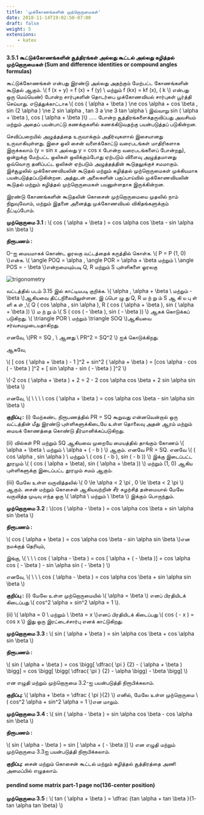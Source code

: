 ```yaml
---
title: 'முக்கோணங்களின் முற்றொருமைகள்'
date: 2018-11-14T19:02:50-07:00
draft: false
weight: 5
extensions:
    - katex
---
```



**3.5.1 கூட்டுக்கோணங்களின் சூத்திரங்கள் அல்லது கூட்டல் அல்லது கழித்தல் முற்றொருமைகள் (Sum and difference identities or compound angles formulas)**

கூட்டுக்கோணங்கள் என்பது இரண்டு அல்லது அதற்கும் மேற்பட்ட கோணங்களின் கூடுதல்
ஆகும். \\( f (x + y) = f (x) + f (y) \ மற்றும் f (kx) = kf (x), ( k \\) என்பது ஒரு மெய்யெண்) போன்ற சார்புகளின்
தொடர்பை முக்கோணவியல் சார்புகள் பூர்த்தி செய்யாது. எடுத்துக்காட்டாக \\( cos ( \alpha + \beta ) \ne cos \alpha + cos \beta ,
sin (2 \alpha ) \ne 2 sin \alpha , tan 3 a \ne 3 tan \alpha \ இவ்வாறு sin ( \alpha + \beta ), cos ( \alpha + \beta )\\) .....  போன்ற சூத்திரங்களைக்தருவிப்பது அவசியம் மற்றும் அதைப் பயன்பாட்டு கணக்குகளில் கணக்கிடுவதற்கு பயன்படுத்தப்
படுகின்றன.

செவிப்பறையில் அழுத்தத்தை உருவாக்கும் அதிர்வுகளால் இசையானது உருவாகியுள்ளது. இசை
ஒலி சைன் வளைக்கோட்டு வரைபடங்கள் மாதிரிகளாக இருக்கலாம் (y = sin x அல்லது y = cos x
போன்ற வரைபடங்களைப் போன்றது), ஒன்றுக்கு மேற்பட்ட ஒலிகள் ஒலிக்கும்போது ஏற்படும் விளைவு
அழுத்தமானது ஒவ்வொரு தனிப்பட்ட ஒலிகள் ஏற்படும் அழுத்தத்தின் கூடுதலுக்குச் சமமாகும். இச்சூழலில்
முக்கோணவியலின் கூடுதல் மற்றும் கழித்தல் முற்றொருமைகள் முக்கியமாக பயன்படுத்தப்படுகின்றன.
அத்துடன் அலைகளின் பகுப்பாய்வில் முக்கோணவியலின் கூடுதல் மற்றும் கழித்தல் முற்றொருமைகள்
பயனுள்ளதாக இருக்கின்றன.

இரண்டு கோணங்களின் கூடுதலின் கொசைன் முற்றொருமையை முதலில் நாம் நிறுவுவோம்,
மற்றும் இதனை அனைத்து முக்கோணவியல் விகிதங்களுக்கும் நீட்டிப்போம்.

**முற்றொருமை 3.1 :** \\( cos ( \alpha + \beta ) = cos \alpha cos \beta - sin \alpha sin \beta \\)

**நிரூபணம் :**

O-ஐ மையமாகக் கொண்ட ஓரலகு வட்டத்தைக் கருத்தில் கொள்க. \\( P = P (1, 0) \\)என்க.
\\( \angle POQ = \alpha , \angle POR = \alpha + \beta மற்றும் \ \angle POS = - \beta \\)என்றமையும்படி Q, R மற்றும் S புள்ளிகளை ஓரலகு


![trigonometry](/books/maths/part-1/trigonometry/trigonometric-identities/3.15.png )


வட்டத்தில் படம் 3.15 இல் காட்டியபடி குறிக்க. \\( \alpha , \alpha + \beta \ மற்றும் - \beta \\)ஆகியவை திட்டநிலையிலுள்ளன.
இ ப்பொ ழு து Q, R ம ற் று ம் S ஆ கி ய பு ள் ளி க ள் ,\\( Q ( cos \alpha , sin \alpha ), R ( cos ( \alpha + \beta ), sin ( \alpha + \beta )) \\) ம ற் று ம் \\( S ( cos ( - \beta ), sin ( - \beta )) \\) ஆகக் கொடுக்கப் படுகிறது. \\( \triangle POR \ மற்றும் \triangle SOQ \\)ஆகியவை சர்வசமமுடையதாகிறது. 

எனவே, \\(PR = SQ , \ ஆனது \ PR^2 = SQ^2 \\) ஐக் கொடுக்கிறது.

ஆகவே,

\\( [ cos ( \alpha + \beta ) - 1 ]^2 + sin^2 ( \alpha + \beta ) = [cos \alpha - cos ( - \beta ) ]^2 + [ sin \alpha - sin ( - \beta ) ]^2 \\)

\\(-2 cos ( \alpha + \beta ) + 2 = 2 - 2 cos \alpha cos \beta + 2 sin \alpha sin \beta \\)

எனவே, \\( \ \ \ \   cos ( \alpha + \beta ) = cos \alpha cos \beta - sin \alpha sin \beta \\)

**குறிப்பு :**  (i) மேற்கண்ட நிரூபணத்தில் PR = SQ கூறுவது என்னவென்றால் ஒரு
வட்டத்தின் மீது இரண்டு புள்ளிகளுக்கிடையே உள்ள தொலைவு அதன்
ஆரம் மற்றும் மையக் கோணத்தை கொண்டு தீர்மானிக்கப்படுகிறது.

(ii) வில்கள் PR மற்றும் SQ ஆகியவை முறையே மையத்தில் தாங்கும் கோணம்
\\( \alpha + \beta \ மற்றும் \ \alpha + ( - b ) \\) ஆகும். எனவே PR = SQ. எனவே \\( ( cos \alpha , sin \alpha ) \ மற்றும்
\ ( cos ( - b ), sin ( - b )) \\) இக்கு இடைப்பட்ட தூரமும் \\( ( cos ( \alpha + \beta), sin ( \alpha + \beta )) \\) 
மற்றும் (1, 0) ஆகிய புள்ளிகளுக்கு இடைப்பட்ட தூரமும் சமம் ஆகும்.

(iii) மேலே உள்ள வருவித்தலில் \\( 0 \le \alpha < 2 \pi , 0 \le \beta < 2 \pi \\) ஆகும். சைன் மற்றும்
கொசைன் ஆகியவற்றின் சீர் சுழற்சித் தன்மையால் மேலே வருவித்த முடிவு
எந்த ஒரு \\( \alpha \ மற்றும் \ \beta \\) இக்கும் பொருந்தும்.

**முற்றொருமை 3.2 :** \\(cos ( \alpha - \beta ) = cos \alpha  cos \beta + sin \alpha  sin \beta \\)

**நிரூபணம் :**

\\( cos ( \alpha + \beta ) = cos \alpha cos \beta - sin \alpha sin \beta \\)என நமக்குத் தெரியும்,

இங்கு, \\( \ \ \ cos ( \alpha - \beta ) = cos [ \alpha + ( - \beta )] = cos \alpha cos ( - \beta ) - sin \alpha sin ( - \beta ) \\)

எனவே, \\( \ \ \ cos ( \alpha - \beta ) = cos \alpha  cos \beta + sin \alpha sin \beta \\)

**குறிப்பு :** (i) மேலே உள்ள முற்றொருமையில் \\( \alpha = \beta \\) எனப் பிரதியிடக் கிடைப்பது
\\( cos^2 \alpha + sin^2 \alpha  = 1 \\).

(ii) \\( \alpha  = 0 \ மற்றும் \ \beta = x \\)எனப் பிரதியிடக் கிடைப்பது \\( cos ( - x ) = cos x \\) இது ஒரு
இரட்டைச்சார்பு எனக் காட்டுகிறது.

**முற்றொருமை 3.3 :** \\( sin ( \alpha + \beta ) = sin \alpha cos \beta + cos \alpha sin \beta \\)

**நிரூபணம் :**

\\( sin ( \alpha + \beta ) = cos \bigg[ \dfrac{ \pi } {2} - ( \alpha + \beta ) \bigg] = cos \bigg[  \bigg(  \dfrac{ \pi } {2} -  \alpha \bigg) - \beta \bigg] \\)

என எழுதி மற்றும் முற்றொருமை 3.2-ஐ பயன்படுத்தி நிரூபிக்கலாம். 

**குறிப்பு:** \\( \alpha + \beta  = \dfrac { \pi }{2} \\) எனில், மேலே உள்ள முற்றொருமை \\( cos^2 \alpha + sin^2 \alpha = 1 \\)என மாறும்.
 
**முற்றொருமை 3.4 :** \\( sin ( \alpha - \beta ) = sin \alpha cos \beta - cos \alpha sin \beta \\)

**நிரூபணம் :**

\\( sin ( \alpha - \beta ) = sin [ \alpha + ( - \beta )] \\) என எழுதி மற்றும் முற்றொருமை 3.3ஐ பயன்படுத்தி நிரூபிக்கலாம்.

**குறிப்பு:**   சைன் மற்றும் கொசைன் கூட்டல் மற்றும் கழித்தல் சூத்திரத்தை அணி
அமைப்பில் எழுதலாம்.

#### pendind some matrix part-1 page no(136-center position)

**முற்றொருமை 3.5 :**  \\(  tan ( \alpha + \beta ) = \dfrac {tan \alpha + tan \beta }{1- tan  \alpha tan \beta}    \\)